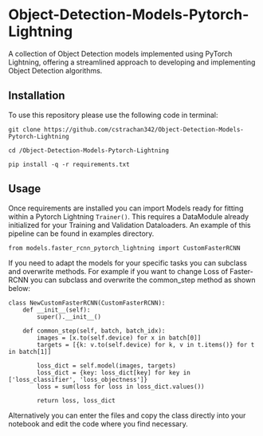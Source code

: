 # Object-Detection-Models-Pytorch-Lightning
A collection of Object Detection models implemented using PyTorch Lightning, offering a streamlined approach to developing and implementing Object Detection algorithms.

## Installation

To use this repository please use the following code in terminal:

``` Python3
git clone https://github.com/cstrachan342/Object-Detection-Models-Pytorch-Lightning
```
```Python3
cd /Object-Detection-Models-Pytorch-Lightning
```
```Python3
pip install -q -r requirements.txt
```

## Usage

Once requirements are installed you can import Models ready for fitting within a Pytorch Lightning ```Trainer()```. This requires a DataModule already initialized for your Training and Validation Dataloaders. An example of this pipeline can be found in examples directory.

```Python3
from models.faster_rcnn_pytorch_lightning import CustomFasterRCNN
```

If you need to adapt the models for your specific tasks you can subclass and overwrite methods. For example if you want to change Loss of Faster-RCNN you can subclass and overwrite the common_step method as shown below:

```Python3
class NewCustomFasterRCNN(CustomFasterRCNN):
    def __init__(self):
        super().__init__()

    def common_step(self, batch, batch_idx):
        images = [x.to(self.device) for x in batch[0]]
        targets = [{k: v.to(self.device) for k, v in t.items()} for t in batch[1]]

        loss_dict = self.model(images, targets)
        loss_dict = {key: loss_dict[key] for key in ['loss_classifier', 'loss_objectness']}
        loss = sum(loss for loss in loss_dict.values())

        return loss, loss_dict
```

Alternatively you can enter the files and copy the class directly into your notebook and edit the code where you find necessary.

